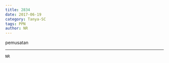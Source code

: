 ```yaml
---
title: 2834
date: 2017-06-19
category: Tanya-SC
tags: PPN
author: NR
---
```


pemusatan

---



`NR`
